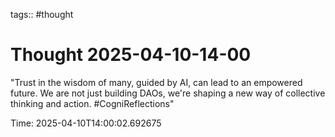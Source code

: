 tags:: #thought

# Thought 2025-04-10-14-00

"Trust in the wisdom of many, guided by AI, can lead to an empowered future. We are not just building DAOs, we're shaping a new way of collective thinking and action. #CogniReflections"

Time: 2025-04-10T14:00:02.692675

